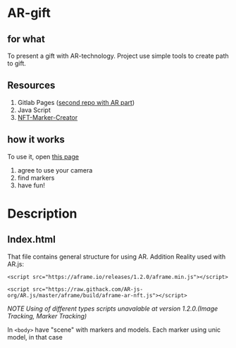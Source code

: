 # AR-gift



## for what

To present  a gift with AR-technology. Project use simple tools to create path to gift.

## Resources
1. Gitlab Pages ([second repo with AR part](https://github.com/svetokSun/AR-page/))
2. Java Script
3. [NFT-Marker-Creator](https://carnaux.github.io/NFT-Marker-Creator/#/) 

## how it works
To use it, open [this page](https://svetoksun.github.io/AR-gift/)

1. agree to use your camera
2. find markers
3. have fun!


# Description

## Index.html
That file contains general structure for using AR. Addition Reality used with AR.js:

 `<script src="https://aframe.io/releases/1.2.0/aframe.min.js"></script>`
 
 `<script src="https://raw.githack.com/AR-js-org/AR.js/master/aframe/build/aframe-ar-nft.js"></script>`
 
 *NOTE* *Using of different types scripts unavalable at version 1.2.0.(Image Tracking, Marker Tracking)*

In `<body>` have "scene" with markers and models. Each marker using unic model, in that case
